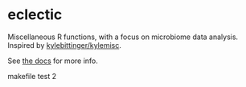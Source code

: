 # eclectic

Miscellaneous R functions, with a focus on microbiome data analysis. Inspired by [kylebittinger/kylemisc](https://github.com/kylebittinger/kylemisc).

See [the docs](http://eclarke.github.io/eclectic) for more info.

makefile test 2
